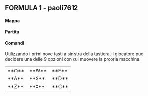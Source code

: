 ## FORMULA 1 - paoli7612


#### Mappa

#### Partita

#### Comandi
Utilizzando i primi nove tasti a sinistra della tastiera, il giocatore può decidere una delle 9 opzioni con cui muovere la propria macchina.

<table>
  <tr><td>**Q**</td><td>**W**</td><td>**E**</td></tr>
  <tr><td>**A**</td><td>**S**</td><td>**D**</td></tr>
  <tr><td>**Z**</td><td>**X**</td><td>**C**</td></tr>
</table>
